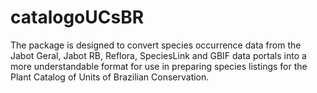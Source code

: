 # catalogoUCsBR
The package is designed to convert species occurrence data from the Jabot Geral, Jabot RB, Reflora, SpeciesLink and GBIF data portals into a more understandable format for use in preparing species listings for the Plant Catalog of Units of Brazilian Conservation.
